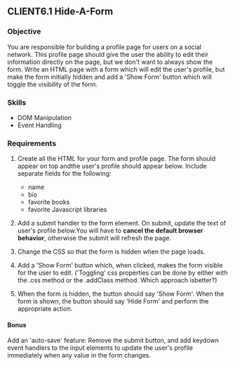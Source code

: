 ## CLIENT6.1 Hide-A-Form

### Objective

You are responsible for building a profile page for users on a social network.
This profile page should give the user the ability to edit their information directly on the page, but
we don't want to always show the form. Write an HTML page with a form which will edit the user's
profile, but make the form initially hidden and add a 'Show Form' button which will toggle the 
visibility of the form.

### Skills

*   DOM Manipulation
*   Event Handling

### Requirements

1.  Create all the HTML for your form and profile page. The form should appear on top andthe user's profile should appear below. Include separate fields for the following:

    *   name
    *   bio
    *   favorite books
    *   favorite Javascript libraries
2.  Add a submit handler to the form element. On submit, update the text of user's profile below.You will have to **cancel the default browser behavior**, otherwise the submit will refresh the page.
3.  Change the CSS so that the form is hidden when the page loads.
4.  Add a 'Show Form' button which, when clicked, makes the form visible for the user to edit. ('Toggling'
css properties can be done by either with the .css method or the .addClass method. Which approach isbetter?)
5.  When the form is hidden, the button should say 'Show Form'. When the form is shown, the button should
say 'Hide Form' and perform the appropriate action.

#### Bonus

Add an 'auto-save' feature: Remove the submit button, and add keydown event handlers to the input 
elements to update the user's profile immediately when any value in the form changes.